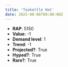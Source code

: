 ```yaml
---
title: 'Teakettle Hat'
date: 2025-08-06T00:00:00Z
---
```

- **RAP**: 5150
- **Value**: -1
- **Demand level**: 1
- **Trend**: -1
- **Projected?**: True
- **Hyped?**: True
- **Rare?**: True
